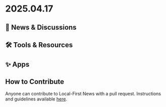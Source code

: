 # 2025.04.17

## 📰 News & Discussions



## 🛠️ Tools & Resources



## ✨ Apps



## How to Contribute
Anyone can contribute to Local-First News with a pull request. Instructions and guidelines available [here](https://github.com/localfirstnews/localfirstnews).
